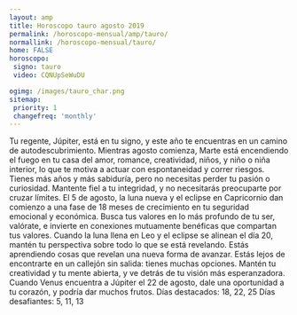 ```yaml
---
layout: amp
title: Horoscopo tauro agosto 2019 
permalink: /horoscopo-mensual/amp/tauro/
normallink: /horoscopo-mensual/tauro/
home: FALSE
horoscopo:
 signo: tauro
 video: CQNUpSeWuDU

ogimg: /images/tauro_char.png
sitemap:
 priority: 1
 changefreq: 'monthly'
---
```



Tu regente, Júpiter, está en tu signo, y este año te encuentras en un camino de autodescubrimiento. Mientras agosto comienza, Marte está encendiendo el fuego en tu casa del amor, romance, creatividad, niños, y niño o niña interior, lo que te motiva a actuar con espontaneidad y correr riesgos. Tienes más años y más sabiduría, pero no necesitas perder tu pasión o curiosidad. Mantente fiel a tu integridad, y no necesitarás preocuparte por cruzar límites. 
El 5 de agosto, la luna nueva y el eclipse en Capricornio dan comienzo a una fase de 18 meses de crecimiento en tu seguridad emocional y económica. Busca tus valores en lo más profundo de tu ser, valórate, e invierte en conexiones mutuamente benéficas que compartan tus valores. 
Cuando la luna llena en Leo y el eclipse se alinean el día 20, mantén tu perspectiva sobre todo lo que se está revelando. Estás aprendiendo cosas que revelan una nueva forma de avanzar. Estás lejos de encontrarte en un callejón sin salida: tienes muchas opciones. Mantén tu creatividad y tu mente abierta, y ve detrás de tu visión más esperanzadora. Cuando Venus encuentra a Júpiter el 22 de agosto, dale una oportunidad a tu corazón, y podría dar muchos frutos. 
Días destacados: 18, 22, 25 
Días desafiantes: 5, 11, 13